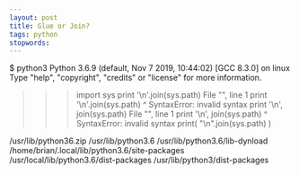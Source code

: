 ```yaml
---
layout: post
title: Glue or Join?
tags: python
stopwords:
---
```


<!--more-->

$ python3
Python 3.6.9 (default, Nov  7 2019, 10:44:02)
[GCC 8.3.0] on linux
Type "help", "copyright", "credits" or "license" for more information.
>>> import sys
>>> print '\n'.join(sys.path)
  File "<stdin>", line 1
    print '\n'.join(sys.path)
             ^
SyntaxError: invalid syntax
>>> print '\n', join(sys.path)
  File "<stdin>", line 1
    print '\n', join(sys.path)
             ^
SyntaxError: invalid syntax
>>> print( "\n".join(sys.path) )

/usr/lib/python36.zip
/usr/lib/python3.6
/usr/lib/python3.6/lib-dynload
/home/brian/.local/lib/python3.6/site-packages
/usr/local/lib/python3.6/dist-packages
/usr/lib/python3/dist-packages
